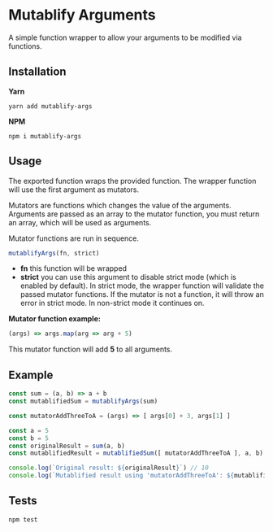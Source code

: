 Mutablify Arguments
=========

A simple function wrapper to allow your arguments to be modified via functions.

## Installation

**Yarn**

`yarn add mutablify-args`

**NPM**

`npm i mutablify-args`

## Usage

The exported function wraps the provided function. The wrapper function will use the first argument as mutators.

Mutators are functions which changes the value of the arguments. Arguments are passed as an array to the mutator function, you must return an array, which will be used as arguments.

Mutator functions are run in sequence.

```javascript
mutablifyArgs(fn, strict)
```

* **fn** this function will be wrapped
* **strict** you can use this argument to disable strict mode (which is enabled by default). In strict mode, the wrapper function will validate the passed mutator functions. If the mutator is not a function, it will throw an error in strict mode. In non-strict mode it continues on.

**Mutator function example:**

```javascript
(args) => args.map(arg => arg + 5)
```

This mutator function will add **5** to all arguments.

## Example

```javascript
const sum = (a, b) => a + b
const mutablifiedSum = mutablifyArgs(sum)

const mutatorAddThreeToA = (args) => [ args[0] + 3, args[1] ]

const a = 5
const b = 5
const originalResult = sum(a, b)
const mutablifiedResult = mutablifiedSum([ mutatorAddThreeToA ], a, b) // 'a' becomes 8

console.log(`Original result: ${originalResult}`) // 10
console.log(`Mutablified result using 'mutatorAddThreeToA': ${mutablifiedResult}`) // 13
```

## Tests

  `npm test`